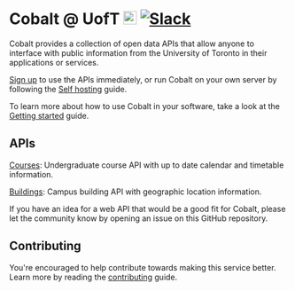 Cobalt @ UofT [<img src="https://avatars0.githubusercontent.com/u/10912859" width="24" height="24" />](https://cobalt.qas.im) [![Slack][slackin-badge]][slackin]
=============
Cobalt provides a collection of open data APIs that allow anyone to interface with public information from the University of Toronto in their applications or services.

[Sign up](https://cobalt.qas.im/signup) to use the APIs immediately, or run Cobalt on your own server by following the [Self hosting](https://cobalt.qas.im/documentation/getting-started/self-hosting) guide.

To learn more about how to use Cobalt in your software, take a look at the [Getting started](https://cobalt.qas.im/documentation/getting-started/introduction) guide.

APIs
----------
[Courses](https://cobalt.qas.im/documentation/course-api/introduction): Undergraduate course API with up to date calendar and timetable information.

[Buildings](https://cobalt.qas.im/documentation/building-api/introduction): Campus building API with geographic location information.

If you have an idea for a web API that would be a good fit for Cobalt, please let the community know by opening an issue on this GitHub repository.


Contributing
----

You're encouraged to help contribute towards making this service better. Learn more by reading the [contributing](https://cobalt.qas.im/documentation/getting-started/contributing) guide.

[slackin]: https://cobalt-slack.herokuapp.com/
[slackin-badge]: https://cobalt-slack.herokuapp.com/badge.svg

